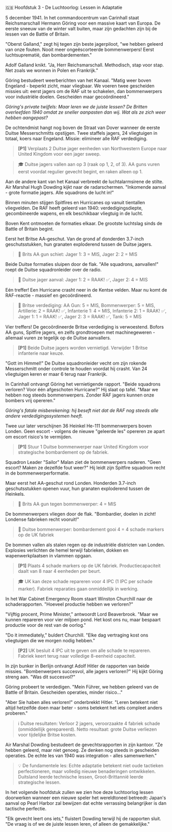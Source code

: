 🇬🇧 Hoofdstuk 3 - De Luchtoorlog: Lessen in Adaptatie

5 december 1941. In het commandocentrum van Carinhall staat Reichsmarschall Hermann Göring voor een massive kaart van Europa. De eerste sneeuw van de winter valt buiten, maar zijn gedachten zijn bij de lessen van de Battle of Britain. 

"Oberst Galland," zegt hij tegen zijn beste jagerpiloot, "we hebben geleerd van onze fouten. Nooit meer ongeëscorteerde bommenwerpers! Eerst luchtsuprematië, dan bombardementen."

Adolf Galland knikt. "Ja, Herr Reichsmarschall. Methodisch, stap voor stap. Net zoals we wonnen in Polen en Frankrijk."

Göring bestudeert weerberichten van het Kanaal. "Matig weer boven Engeland - beperkt zicht, maar vliegbaar. We voeren twee gescheiden missies uit: eerst jagers om de RAF uit te schakelen, dan bommenwerpers voor industriële doelen. Gescheiden maar gecoördineerd."

*Göring's private twijfels: Maar leren we de juiste lessen? De Britten overleefden 1940 omdat ze sneller aanpasten dan wij. Wat als ze zich weer hebben aangepast?*

De ochtendmist hangt nog boven de Straat van Dover wanneer de eerste Duitse Messerschmitts opstijgen. Twee staffels jagers, 24 vliegtuigen in totaal, koers naar Engeland. Missie: elimineer alle RAF verdediging.

> **[P1]** Verplaats 2 Duitse jager eenheden van Northwestern Europe naar United Kingdom voor een jager sweep.

> 🎓 Duitse jagers vallen aan op 3 (raak op 1, 2, of 3). AA guns vuren eerst voordat regulier gevecht begint, en raken alleen op 1.

Aan de andere kant van het Kanaal verbreekt de luchtalarmsirene de stilte. Air Marshal Hugh Dowding kijkt naar de radarschermen. "Inkomende aanval - grote formatie jagers. Alle squadrons de lucht in!"

Binnen minuten stijgen Spitfires en Hurricanes op vanuit tientallen vliegvelden. De RAF heeft geleerd van 1940: verdedigingsdiepte, gecombineerde wapens, en elk beschikbaar vliegtuig in de lucht.

Boven Kent ontmoeten de formaties elkaar. De grootste luchtslag sinds de Battle of Britain begint.

Eerst het Britse AA-geschut. Van de grond af donderden 3.7-inch geschutsstukken, hun granaten exploderend tussen de Duitse jagers.

> 🎲 Brits AA gun schiet: Jager 1: 3 = MIS, Jager 2: 2 = MIS

Beide Duitse formaties sluipen door de flak. "Alle squadrons, aanvallen!" roept de Duitse squadronleider over de radio.

> 🎲 Duitse jager aanval: Jager 1: 2 = RAAK! ✅, Jager 2: 4 = MIS

Eén treffer! Een Hurricane crasht neer in de Kentse velden. Maar nu komt de RAF-reactie - massief en gecoördineerd.

> 🎲 Britse verdediging: AA Gun: 5 = MIS, Bommenwerper: 5 = MIS, Artillerie: 2 = RAAK! ✅, Infanterie 1: 4 = MIS, Infanterie 2: 1 = RAAK! ✅, Jager 1: 1 = RAAK! ✅, Jager 2: 3 = RAAK! ✅, Tank: 5 = MIS

Vier treffers! De gecoördineerde Britse verdediging is verwoestend. Bofors AA guns, Spitfire jagers, en zelfs grondtroepen met machinegeweren - allemaal vuren ze tegelijk op de Duitse aanvallers.

> **[P1]** Beide Duitse jagers worden vernietigd. Verwijder 1 Britse infanterie naar keuze.

"Gott im Himmel!" De Duitse squadronleider vecht om zijn rokende Messerschmitt onder controle te houden voordat hij crasht. Van 24 vliegtuigen keren er maar 6 terug naar Frankrijk.

In Carinhall ontvangt Göring het vernietigende rapport. "Beide squadrons verloren? Voor één afgeschoten Hurricane?" Hij slaat op tafel. "Maar we hebben nog steeds bommenwerpers. Zonder RAF jagers kunnen onze bombers vrij opereren."

*Göring's fatale misberekening: hij beseft niet dat de RAF nog steeds alle andere verdedigingssystemen heeft.*

Twee uur later verschijnen 36 Heinkel He-111 bommenwerpers boven Londen. Geen escort - volgens de nieuwe "geleerde les" opereren ze apart om escort risico's te vermijden.

> **[P1]** Stuur 1 Duitse bommenwerper naar United Kingdom voor strategische bombardement op de fabriek.

Squadron Leader "Sailor" Malan ziet de bommenwerpers naderen. "Geen escort? Maken ze dezelfde fout weer?" Hij leidt zijn Spitfire squadrom recht in de bommenwerperformatie.

Maar eerst het AA-geschut rond Londen. Honderden 3.7-inch geschutsstukken openen vuur, hun granaten exploderend tussen de Heinkels.

> 🎲 Brits AA gun tegen bommenwerper: 4 = MIS

De bommenwerpers vliegen door de flak. "Bombardier, doelen in zicht! Londense fabrieken recht vooruit!"

> 🎲 Duitse bommenwerper: bombardement gooi 4 = 4 schade markers op de UK fabriek

De bommen vallen als stalen regen op de industriële districten van Londen. Explosies verlichten de hemel terwijl fabrieken, dokken en wapenwerkplaatsen in vlammen opgaan.

> **[P1]** Plaats 4 schade markers op de UK fabriek. Productiecapaciteit daalt van 8 naar 4 eenheden per beurt.

> 🎓 UK kan deze schade repareren voor 4 IPC (1 IPC per schade marker). Fabriek reparaties gaan onmiddellijk in werking.

In het War Cabinet Emergency Room staart Winston Churchill naar de schaderapporten. "Hoeveel productie hebben we verloren?" 

"Vijftig procent, Prime Minister," antwoordt Lord Beaverbrook. "Maar we kunnen repareren voor vier miljoen pond. Het kost ons nu, maar bespaart productie voor de rest van de oorlog."

"Do it immediately," buldert Churchill. "Elke dag vertraging kost ons vliegtuigen die we morgen nodig hebben."

> **[P2]** UK besluit 4 IPC uit te geven om alle schade te repareren. Fabriek keert terug naar volledige 8-eenheid capaciteit.

In zijn bunker in Berlijn ontvangt Adolf Hitler de rapporten van beide missies. "Bombenwerpers succesvol, alle jagers verloren?" Hij kijkt Göring streng aan. "Was dit succesvol?"

Göring probeert te verdedigen. "Mein Führer, we hebben geleerd van de Battle of Britain. Gescheiden operaties, minder risico..."

"Aber Sie haben alles verloren!" onderbrekkt Hitler. "Leren betekent niet altijd hetzelfde doen maar beter - soms betekent het iets compleet anders proberen."

> ℹ️ Duitse resultaten: Verloor 2 jagers, veroorzaakte 4 fabriek schade (onmiddellijk gerepareerd). Netto resultaat: grote Duitse verliezen voor tijdelijke Britse kosten.

Air Marshal Dowding bestudeert de gevechtsrapporten in zijn kantoor. "Ze hebben geleerd, maar niet genoeg. Ze denken nog steeds in gescheiden operaties. De echte les van 1940 was integration - alles samenwerken."

> 💡 De fundamentele les: Echte adaptatie betekent niet oude tactieken perfectioneren, maar volledig nieuwe benaderingen ontwikkelen. Duitsland leerde technische lessen, Groot-Brittannië leerde strategische lessen.

In het volgende hoofdstuk zullen we zien hoe deze luchtoorlog lessen doorwerken wanneer een nieuwe speler het wereldtoneel betreedt: Japan's aanval op Pearl Harbor zal bewijzen dat echte verrassing belangrijker is dan tactische perfectie.

"Elk gevecht leert ons iets," fluistert Dowding terwijl hij de rapporten sluit. "De vraag is of we de juiste lessen leren, of alleen de gemakkelijke."